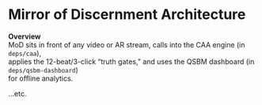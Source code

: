 # Mirror of Discernment Architecture

**Overview**  
MoD sits in front of any video or AR stream, calls into the CAA engine (in `deps/caa`),  
applies the 12-beat/3-click “truth gates,” and uses the QSBM dashboard (in `deps/qsbm-dashboard`)  
for offline analytics.

…etc.
